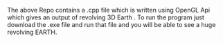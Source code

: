 The above Repo contains a .cpp file which is written using OpenGL Api which gives an output of revolving 3D Earth .
To run the program just download the .exe file and run that file and you will be able to see a huge revolving EARTH.
